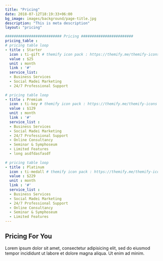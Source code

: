 ```yaml
---
title: "Pricing"
date: 2018-07-12T18:19:33+06:00
bg_image: images/background/page-title.jpg
description: "This is meta description"
layout: "pricing"

########################## Pricing ########################
pricing_table : 
# pricing table loop
- title : Starter
  icon : ti-gift # themify icon pack : https://themify.me/themify-icons
  value : $25
  unit : month
  link : '#'
  service_list: 
  - Business Services
  - Social Madei Marketing
  - 24/7 Professional Support
    
# pricing table loop
- title : Premium
  icon : ti-key # themify icon pack : https://themify.me/themify-icons
  value : $129
  unit : month
  link : '#'
  service_list : 
  - Business Services
  - Social Madei Marketing
  - 24/7 Professional Support
  - Online Consultancy
  - Seminar & Symphoseum
  - Limited Features
  - long asdfdasfasdf
    
# pricing table loop
- title : Platinum
  icon : ti-medall # themify icon pack : https://themify.me/themify-icons
  value : $229
  unit : month
  link : '#'
  service_list : 
  - Business Services
  - Social Madei Marketing
  - 24/7 Professional Support
  - Online Consultancy
  - Seminar & Symphoseum
  - Limited Features
---
```


## Pricing For You

Lorem ipsum dolor sit amet, consectetur adipisicing elit, sed do eiusmod <br> tempor incididunt ut labore et dolore magna aliqua. Ut enim ad minim.